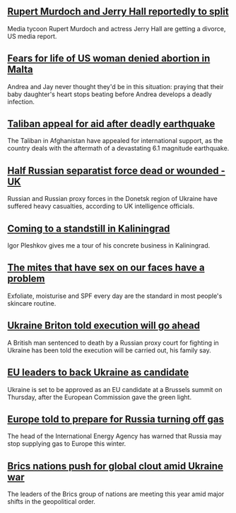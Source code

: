 ## [Rupert Murdoch and Jerry Hall reportedly to split](https://www.bbc.com/news/world-us-canada-61904095)
Media tycoon Rupert Murdoch and actress Jerry Hall are getting a divorce, US media report.
## [Fears for life of US woman denied abortion in Malta](https://www.bbc.com/news/world-61898437)
Andrea and Jay never thought they'd be in this situation: praying that their baby daughter's heart stops beating before Andrea develops a deadly infection. 
## [Taliban appeal for aid after deadly earthquake](https://www.bbc.com/news/world-asia-61900260)
The Taliban in Afghanistan have appealed for international support, as the country deals with the aftermath of a devastating 6.1 magnitude earthquake. 
## [Half Russian separatist force dead or wounded - UK](https://www.bbc.com/news/world-europe-61891462)
Russian and Russian proxy forces in the Donetsk region of Ukraine have suffered heavy casualties, according to UK intelligence officials.
## [Coming to a standstill in Kaliningrad](https://www.bbc.com/news/world-europe-61902322)
Igor Pleshkov gives me a tour of his concrete business in Kaliningrad.
## [The mites that have sex on our faces have a problem](https://www.bbc.com/news/newsbeat-61894186)
Exfoliate, moisturise and SPF every day are the standard in most people's skincare routine.
## [Ukraine Briton told execution will go ahead](https://www.bbc.com/news/uk-61900291)
A British man sentenced to death by a Russian proxy court for fighting in Ukraine has been told the execution will be carried out, his family say. 
## [EU leaders to back Ukraine as candidate](https://www.bbc.com/news/world-europe-61891467)
Ukraine is set to be approved as an EU candidate at a Brussels summit on Thursday, after the European Commission gave the green light.
## [Europe told to prepare for Russia turning off gas](https://www.bbc.com/news/science-environment-61899509)
The head of the International Energy Agency has warned that Russia may stop supplying gas to Europe this winter. 
## [Brics nations push for global clout amid Ukraine war](https://www.bbc.com/news/world-asia-india-61894760)
 The leaders of the Brics group of nations are meeting this year amid major shifts in the geopolitical order.
